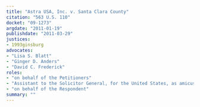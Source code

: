 ```yaml
---
title: "Astra USA, Inc. v. Santa Clara County"
citation: "563 U.S. 110"
docket: "09-1273"
argdate: "2011-01-19"
publishdate: "2011-03-29"
justices:
- 1993ginsburg
advocates:
- "Lisa S. Blatt"
- "Ginger D. Anders"
- "David C. Frederick"
roles:
- "on behalf of the Petitioners"
- "Assistant to the Solicitor General, for the United States, as amicus curiae, supporting the Petitioners"
- "on behalf of the Respondent"
summary: ""
---
```



